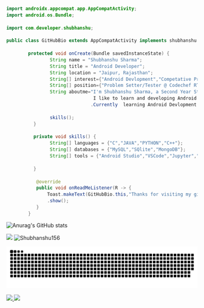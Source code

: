 

```java
        
import androidx.appcompat.app.AppCompatActivity;
import android.os.Bundle;

import com.developer.shubhanshu;

public class GitHubBio extends AppCompatActivity implements shubhanshu.OnReadMeListener {

        protected void onCreate(Bundle savedInstanceState) {
                String name = "Shubhanshu Sharma";
                String title = "Android Developer";
                String location = "Jaipur, Rajasthan";
                String[] interest={"Android Devlopment","Competative Programming"} ;
                String[] position={"Problem Setter/Tester @ Codechef RTU Chapter"};
                String aboutme="I'm Shubhanshu Sharma, a Second Year Student currently pursuing my Bachelor's in Information Technology.
                                I like to learn and developing Android Application and Competative Programming!
                               .Currently  learning Android Devlopment and Working on Some android Projects."

                skills();
          }

          private void skills() {
                String[] languages = {"C","JAVA","PYTHON","C++"};
                String[] databases = {"MySQL","SQlite","MongoDB"};
                String[] tools = {"Android Studio","VSCode","Jupyter","FireBase};

          }

           @override
           public void onReadMeListener(R -> {
               Toast.makeText(GitHubBio.this,"Thanks for visiting my github",Toast.LENGTH_LONG)
               .show();
           }
        }
```


 
![Anurag's GitHub stats](https://github-readme-stats.vercel.app/api?username=Shubhanshu156&show_icons=true&theme=radical)
<div>



<img height="130em" src="https://github-readme-stats.vercel.app/api/top-langs/?username=Shubhanshu156&theme=dark&layout=compact" />
<img  vertical-align:"middle" src="https://komarev.com/ghpvc/?username=Shuhbanshu156" alt="Shubhanshu156" /> 
</div>

        


![github contribution grid snake animation](https://github.com/Shubhanshu156/Shubhanshu156/blob/output/github-contribution-grid-snake.svg)

       
<a href="mailto:shubhanshusharma2712@gmail.com"><img  src="https://img.icons8.com/ios-filled/50/ffffff/gmail-new.png"/> 
<a href="https://in.linkedin.com/in/shubhanshu-sharma-940996200" /><img src="https://img.icons8.com/ios-filled/50/ffffff/linkedin.png"/>

